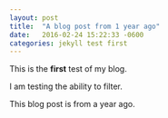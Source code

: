 ```yaml
---
layout: post
title:  "A blog post from 1 year ago"
date:   2016-02-24 15:22:33 -0600
categories: jekyll test first
---
```


This is the **first** test of my blog.

I am testing the ability to filter.

This blog post is from a year ago.
